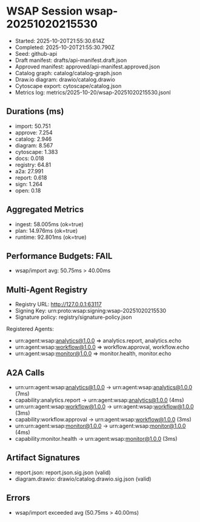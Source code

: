# WSAP Session wsap-20251020215530

- Started: 2025-10-20T21:55:30.614Z
- Completed: 2025-10-20T21:55:30.790Z
- Seed: github-api
- Draft manifest: drafts/api-manifest.draft.json
- Approved manifest: approved/api-manifest.approved.json
- Catalog graph: catalog/catalog-graph.json
- Draw.io diagram: drawio/catalog.drawio
- Cytoscape export: cytoscape/catalog.json
- Metrics log: metrics/2025-10-20/wsap-20251020215530.jsonl

## Durations (ms)

- import: 50.751
- approve: 7.254
- catalog: 2.946
- diagram: 8.567
- cytoscape: 1.383
- docs: 0.018
- registry: 64.81
- a2a: 27.991
- report: 0.618
- sign: 1.264
- open: 0.18

## Aggregated Metrics
- ingest: 58.005ms (ok=true)
- plan: 14.976ms (ok=true)
- runtime: 92.801ms (ok=true)

## Performance Budgets: FAIL
  - wsap/import avg: 50.75ms > 40.00ms

## Multi-Agent Registry

- Registry URL: http://127.0.0.1:63117
- Signing Key: urn:proto:wsap:signing:wsap-20251020215530
- Signature policy: registry/signature-policy.json

Registered Agents:
- urn:agent:wsap:analytics@1.0.0 ⇒ analytics.report, analytics.echo
- urn:agent:wsap:workflow@1.0.0 ⇒ workflow.approval, workflow.echo
- urn:agent:wsap:monitor@1.0.0 ⇒ monitor.health, monitor.echo

## A2A Calls

- urn:urn:agent:wsap:analytics@1.0.0 → urn:agent:wsap:analytics@1.0.0 (7ms)
- capability:analytics.report → urn:agent:wsap:analytics@1.0.0 (4ms)
- urn:urn:agent:wsap:workflow@1.0.0 → urn:agent:wsap:workflow@1.0.0 (3ms)
- capability:workflow.approval → urn:agent:wsap:workflow@1.0.0 (3ms)
- urn:urn:agent:wsap:monitor@1.0.0 → urn:agent:wsap:monitor@1.0.0 (4ms)
- capability:monitor.health → urn:agent:wsap:monitor@1.0.0 (3ms)

## Artifact Signatures

- report.json: report.json.sig.json (valid)
- diagram.drawio: drawio/catalog.drawio.sig.json (valid)

## Errors

- wsap/import exceeded avg (50.75ms > 40.00ms)
